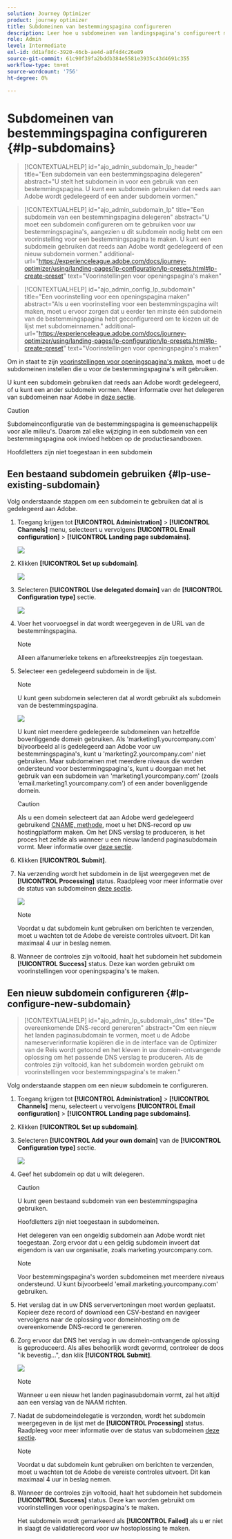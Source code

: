 ```yaml
---
solution: Journey Optimizer
product: journey optimizer
title: Subdomeinen van bestemmingspagina configureren
description: Leer hoe u subdomeinen van landingspagina's configureert met Reis Optimizer
role: Admin
level: Intermediate
exl-id: dd1af8dc-3920-46cb-ae4d-a8f4d4c26e89
source-git-commit: 61c90f39fa2bddb384e5581e3935c43d4691c355
workflow-type: tm+mt
source-wordcount: '756'
ht-degree: 0%

---
```


# Subdomeinen van bestemmingspagina configureren {#lp-subdomains}

>[!CONTEXTUALHELP]
>id="ajo_admin_subdomain_lp_header"
>title="Een subdomein van een bestemmingspagina delegeren"
>abstract="U stelt het subdomein in voor een gebruik van een bestemmingspagina. U kunt een subdomein gebruiken dat reeds aan Adobe wordt gedelegeerd of een ander subdomein vormen."

>[!CONTEXTUALHELP]
>id="ajo_admin_subdomain_lp"
>title="Een subdomein van een bestemmingspagina delegeren"
>abstract="U moet een subdomein configureren om te gebruiken voor uw bestemmingspagina&#39;s, aangezien u dit subdomein nodig hebt om een voorinstelling voor een bestemmingspagina te maken. U kunt een subdomein gebruiken dat reeds aan Adobe wordt gedelegeerd of een nieuw subdomein vormen."
>additional-url="https://experienceleague.adobe.com/docs/journey-optimizer/using/landing-pages/lp-configuration/lp-presets.html#lp-create-preset" text="Voorinstellingen voor openingspagina&#39;s maken"

>[!CONTEXTUALHELP]
>id="ajo_admin_config_lp_subdomain"
>title="Een voorinstelling voor een openingspagina maken"
>abstract="Als u een voorinstelling voor een bestemmingspagina wilt maken, moet u ervoor zorgen dat u eerder ten minste één subdomein van de bestemmingspagina hebt geconfigureerd om te kiezen uit de lijst met subdomeinnamen."
>additional-url="https://experienceleague.adobe.com/docs/journey-optimizer/using/landing-pages/lp-configuration/lp-presets.html#lp-create-preset" text="Voorinstellingen voor openingspagina&#39;s maken"

Om in staat te zijn [voorinstellingen voor openingspagina&#39;s maken](lp-presets.md), moet u de subdomeinen instellen die u voor de bestemmingspagina&#39;s wilt gebruiken.

U kunt een subdomein gebruiken dat reeds aan Adobe wordt gedelegeerd, of u kunt een ander subdomein vormen. Meer informatie over het delegeren van subdomeinen naar Adobe in [deze sectie](../configuration/delegate-subdomain.md).

>[!CAUTION]
>
>Subdomeinconfiguratie van de bestemmingspagina is gemeenschappelijk voor alle milieu&#39;s. Daarom zal elke wijziging in een subdomein van een bestemmingspagina ook invloed hebben op de productiesandboxen.

Hoofdletters zijn niet toegestaan in een subdomein

## Een bestaand subdomein gebruiken {#lp-use-existing-subdomain}

Volg onderstaande stappen om een subdomein te gebruiken dat al is gedelegeerd aan Adobe.

1. Toegang krijgen tot **[!UICONTROL Administration]** > **[!UICONTROL Channels]** menu, selecteert u vervolgens **[!UICONTROL Email configuration]** > **[!UICONTROL Landing page subdomains]**.

   ![](assets/lp_access-subdomains.png)

1. Klikken **[!UICONTROL Set up subdomain]**.

   ![](assets/lp_set-up-subdomain.png)

1. Selecteren **[!UICONTROL Use delegated domain]** van de **[!UICONTROL Configuration type]** sectie.

   ![](assets/lp_use-delegated-subdomain.png)

1. Voer het voorvoegsel in dat wordt weergegeven in de URL van de bestemmingspagina.

   >[!NOTE]
   >
   >Alleen alfanumerieke tekens en afbreekstreepjes zijn toegestaan.

1. Selecteer een gedelegeerd subdomein in de lijst.

   >[!NOTE]
   >
   >U kunt geen subdomein selecteren dat al wordt gebruikt als subdomein van de bestemmingspagina.

   <!--Capital letters are not allowed in subdomains. TBC by PM-->

   ![](assets/lp_prefix-and-subdomain.png)

   U kunt niet meerdere gedelegeerde subdomeinen van hetzelfde bovenliggende domein gebruiken. Als &#39;marketing1.yourcompany.com&#39; bijvoorbeeld al is gedelegeerd aan Adobe voor uw bestemmingspagina&#39;s, kunt u &#39;marketing2.yourcompany.com&#39; niet gebruiken. Maar subdomeinen met meerdere niveaus die worden ondersteund voor bestemmingspagina&#39;s, kunt u doorgaan met het gebruik van een subdomein van &#39;marketing1.yourcompany.com&#39; (zoals &#39;email.marketing1.yourcompany.com&#39;) of een ander bovenliggende domein.

   >[!CAUTION]
   >
   >Als u een domein selecteert dat aan Adobe werd gedelegeerd gebruikend [CNAME, methode](../configuration/delegate-subdomain.md#cname-subdomain-delegation), moet u het DNS-record op uw hostingplatform maken. Om het DNS verslag te produceren, is het proces het zelfde als wanneer u een nieuw landend paginasubdomain vormt. Meer informatie over [deze sectie](#lp-configure-new-subdomain).

1. Klikken **[!UICONTROL Submit]**.

1. Na verzending wordt het subdomein in de lijst weergegeven met de **[!UICONTROL Processing]** status. Raadpleeg voor meer informatie over de status van subdomeinen [deze sectie](../configuration/about-subdomain-delegation.md#access-delegated-subdomains).<!--Same statuses?-->

   ![](assets/lp_subdomain-processing.png)

   >[!NOTE]
   >
   >Voordat u dat subdomein kunt gebruiken om berichten te verzenden, moet u wachten tot de Adobe de vereiste controles uitvoert. Dit kan maximaal 4 uur in beslag nemen.<!--Learn more in [this section](delegate-subdomain.md#subdomain-validation).-->

1. Wanneer de controles zijn voltooid, haalt het subdomein het subdomein **[!UICONTROL Success]** status. Deze kan worden gebruikt om voorinstellingen voor openingspagina&#39;s te maken.

## Een nieuw subdomein configureren {#lp-configure-new-subdomain}

>[!CONTEXTUALHELP]
>id="ajo_admin_lp_subdomain_dns"
>title="De overeenkomende DNS-record genereren"
>abstract="Om een nieuw het landen paginasubdomain te vormen, moet u de Adobe nameserverinformatie kopiëren die in de interface van de Optimizer van de Reis wordt getoond en het kleven in uw domein-ontvangende oplossing om het passende DNS verslag te produceren. Als de controles zijn voltooid, kan het subdomein worden gebruikt om voorinstellingen voor bestemmingspagina&#39;s te maken."

Volg onderstaande stappen om een nieuw subdomein te configureren.

1. Toegang krijgen tot **[!UICONTROL Administration]** > **[!UICONTROL Channels]** menu, selecteert u vervolgens **[!UICONTROL Email configuration]** > **[!UICONTROL Landing page subdomains]**.

1. Klikken **[!UICONTROL Set up subdomain]**.

1. Selecteren **[!UICONTROL Add your own domain]** van de **[!UICONTROL Configuration type]** sectie.

   ![](assets/lp_add-your-own-subdomain.png)

1. Geef het subdomein op dat u wilt delegeren.

   >[!CAUTION]
   >
   >U kunt geen bestaand subdomein van een bestemmingspagina gebruiken.
   >
   >Hoofdletters zijn niet toegestaan in subdomeinen.

   Het delegeren van een ongeldig subdomein aan Adobe wordt niet toegestaan. Zorg ervoor dat u een geldig subdomein invoert dat eigendom is van uw organisatie, zoals marketing.yourcompany.com.

   >[!NOTE]
   >
   >Voor bestemmingspagina&#39;s worden subdomeinen met meerdere niveaus ondersteund. U kunt bijvoorbeeld &#39;email.marketing.yourcompany.com&#39; gebruiken.

1. Het verslag dat in uw DNS serververtoningen moet worden geplaatst. Kopieer deze record of download een CSV-bestand en navigeer vervolgens naar de oplossing voor domeinhosting om de overeenkomende DNS-record te genereren.

1. Zorg ervoor dat DNS het verslag in uw domein-ontvangende oplossing is geproduceerd. Als alles behoorlijk wordt gevormd, controleer de doos &quot;ik bevestig...&quot;, dan klik **[!UICONTROL Submit]**.

   ![](assets/lp_add-your-own-subdomain-confirm.png)

   >[!NOTE]
   >
   >Wanneer u een nieuw het landen paginasubdomain vormt, zal het altijd aan een verslag van de NAAM richten.

1. Nadat de subdomeindelegatie is verzonden, wordt het subdomein weergegeven in de lijst met de **[!UICONTROL Processing]** status. Raadpleeg voor meer informatie over de status van subdomeinen [deze sectie](../configuration/about-subdomain-delegation.md#access-delegated-subdomains).<!--Same statuses?-->

   >[!NOTE]
   >
   >Voordat u dat subdomein kunt gebruiken om berichten te verzenden, moet u wachten tot de Adobe de vereiste controles uitvoert. Dit kan maximaal 4 uur in beslag nemen.<!--Learn more in [this section](#subdomain-validation).-->

1. Wanneer de controles zijn voltooid, haalt het subdomein het subdomein **[!UICONTROL Success]** status. Deze kan worden gebruikt om voorinstellingen voor openingspagina&#39;s te maken.

   Het subdomein wordt gemarkeerd als **[!UICONTROL Failed]** als u er niet in slaagt de validatierecord voor uw hostoplossing te maken.
